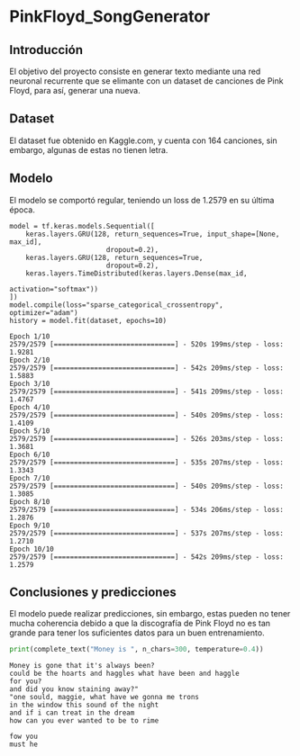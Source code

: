 # PinkFloyd_SongGenerator
## Introducción
El objetivo del proyecto consiste en generar texto mediante una red neuronal recurrente que se elimante con un dataset de canciones de Pink Floyd, para así, generar una nueva.
## Dataset
El dataset fue obtenido en Kaggle.com, y cuenta con 164 canciones, sin embargo, algunas de estas no tienen letra.
## Modelo

El modelo se comportó regular, teniendo un loss de 1.2579 en su última época.
```from tensorflow import keras
model = tf.keras.models.Sequential([
    keras.layers.GRU(128, return_sequences=True, input_shape=[None, max_id],
                        dropout=0.2),
    keras.layers.GRU(128, return_sequences=True,
                        dropout=0.2),
    keras.layers.TimeDistributed(keras.layers.Dense(max_id,
                                                    activation="softmax"))
])
model.compile(loss="sparse_categorical_crossentropy", optimizer="adam")
history = model.fit(dataset, epochs=10)
```

```
Epoch 1/10
2579/2579 [==============================] - 520s 199ms/step - loss: 1.9281
Epoch 2/10
2579/2579 [==============================] - 542s 209ms/step - loss: 1.5883
Epoch 3/10
2579/2579 [==============================] - 541s 209ms/step - loss: 1.4767
Epoch 4/10
2579/2579 [==============================] - 540s 209ms/step - loss: 1.4109
Epoch 5/10
2579/2579 [==============================] - 526s 203ms/step - loss: 1.3681
Epoch 6/10
2579/2579 [==============================] - 535s 207ms/step - loss: 1.3343
Epoch 7/10
2579/2579 [==============================] - 540s 209ms/step - loss: 1.3085
Epoch 8/10
2579/2579 [==============================] - 534s 206ms/step - loss: 1.2876
Epoch 9/10
2579/2579 [==============================] - 537s 207ms/step - loss: 1.2710
Epoch 10/10
2579/2579 [==============================] - 542s 209ms/step - loss: 1.2579

```
## Conclusiones y predicciones
El modelo puede realizar predicciones, sin embargo, estas pueden no tener mucha coherencia debido a que la discografía de Pink Floyd no es tan grande para tener los suficientes datos para un buen entrenamiento.
```python
print(complete_text("Money is ", n_chars=300, temperature=0.4))
```

```
Money is gone that it's always been?
could be the hoarts and haggles what have been and haggle
for you?
and did you know staining away?"
"one sould, maggie, what have we gonna me trons
in the window this sound of the night
and if i can treat in the dream
how can you ever wanted to be to rime

fow you
must he

```
